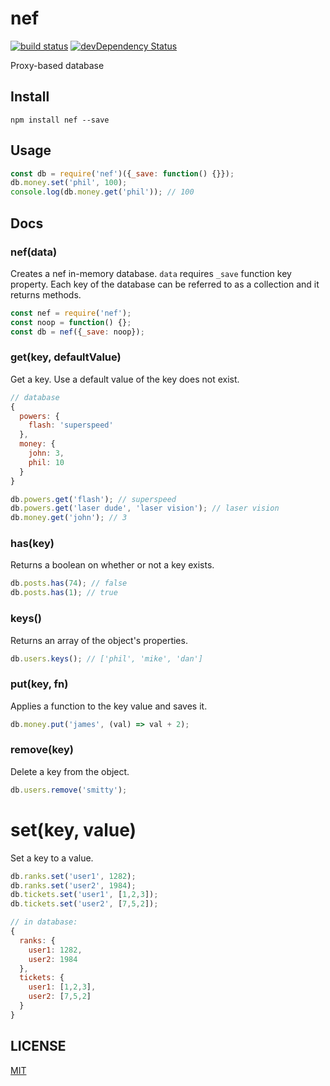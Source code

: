 # nef

[![build status](https://img.shields.io/travis/CreaturePhil/react-starter-kit/master.svg?style=flat-square)](https://travis-ci.org/CreaturePhil/react-starter-kit)
[![devDependency Status](https://david-dm.org/CreaturePhil/react-starter-kit/dev-status.svg?style=flat-square)](https://david-dm.org/CreaturePhil/react-starter-kit#info=devDependencies)


Proxy-based database

## Install

```
npm install nef --save
```

## Usage

```js
const db = require('nef')({_save: function() {}});
db.money.set('phil', 100);
console.log(db.money.get('phil')); // 100
```

## Docs

### nef(data)

Creates a nef in-memory database. `data` requires `_save` function key property.
Each key of the database can be referred to as a collection and it returns
methods.

```js
const nef = require('nef');
const noop = function() {};
const db = nef({_save: noop});
```

### get(key, defaultValue)

Get a key. Use a default value of the key does not exist.

```js
// database
{
  powers: {
    flash: 'superspeed'
  },
  money: {
    john: 3,
    phil: 10
  }
}

db.powers.get('flash'); // superspeed
db.powers.get('laser dude', 'laser vision'); // laser vision
db.money.get('john'); // 3
```

### has(key)

Returns a boolean on whether or not a key exists.

```js
db.posts.has(74); // false
db.posts.has(1); // true
```

### keys()

Returns an array of the object's properties.

```js
db.users.keys(); // ['phil', 'mike', 'dan']
```

### put(key, fn)

Applies a function to the key value and saves it.

```js
db.money.put('james', (val) => val + 2);
```

### remove(key)

Delete a key from the object.

```js
db.users.remove('smitty');
```

# set(key, value)

Set a key to a value.

```js
db.ranks.set('user1', 1282);
db.ranks.set('user2', 1984);
db.tickets.set('user1', [1,2,3]);
db.tickets.set('user2', [7,5,2]);

// in database:
{
  ranks: {
    user1: 1282,
    user2: 1984
  },
  tickets: {
    user1: [1,2,3],
    user2: [7,5,2]
  }
}
```

## LICENSE

[MIT](LICENSE)
